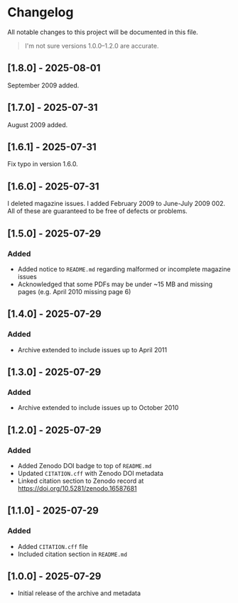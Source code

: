 # Changelog

All notable changes to this project will be documented in this file.

> I'm not sure versions 1.0.0–1.2.0 are accurate.

## [1.8.0] - 2025-08-01

September 2009 added.

## [1.7.0] - 2025-07-31

August 2009 added.

## [1.6.1] - 2025-07-31

Fix typo in version 1.6.0.

## [1.6.0] - 2025-07-31

I deleted magazine issues. I added February 2009 to June-July 2009 002. All of these are guaranteed to be free of defects or problems.

## [1.5.0] - 2025-07-29

### Added

- Added notice to `README.md` regarding malformed or incomplete magazine issues
- Acknowledged that some PDFs may be under ~15 MB and missing pages (e.g. April 2010 missing page 6)

## [1.4.0] - 2025-07-29

### Added

- Archive extended to include issues up to April 2011

## [1.3.0] - 2025-07-29

### Added

- Archive extended to include issues up to October 2010

## [1.2.0] - 2025-07-29

### Added

- Added Zenodo DOI badge to top of `README.md`
- Updated `CITATION.cff` with Zenodo DOI metadata
- Linked citation section to Zenodo record at https://doi.org/10.5281/zenodo.16587681

## [1.1.0] - 2025-07-29

### Added

- Added `CITATION.cff` file
- Included citation section in `README.md`

## [1.0.0] - 2025-07-29

- Initial release of the archive and metadata